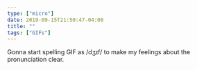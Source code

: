 ```yaml
---
type: ["micro"]
date: 2019-09-15T21:50:47-04:00
title: ""
tags: ["GIFs"]
---
```

Gonna start spelling GIF as /dʒɪf/ to make my feelings about the pronunciation clear.
